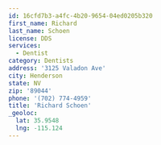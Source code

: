 ```yaml
---
id: 16cfd7b3-a4fc-4b20-9654-04ed0205b320
first_name: Richard
last_name: Schoen
license: DDS
services:
  - Dentist
category: Dentists
address: '3125 Valadon Ave'
city: Henderson
state: NV
zip: '89044'
phone: '(702) 774-4959'
title: 'Richard Schoen'
_geoloc:
  lat: 35.9548
  lng: -115.124
---
```

